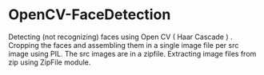 # OpenCV-FaceDetection
 
Detecting (not recognizing) faces using Open CV ( Haar Cascade ) . Cropping the faces and assembling them in a single image file per src image using PIL.
The src images are in a zipfile. Extracting image files from zip using ZipFile module. 
